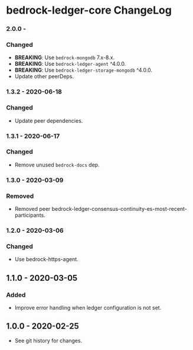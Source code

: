 # bedrock-ledger-core ChangeLog

### 2.0.0 -

### Changed
- **BREAKING**: Use `bedrock-mongodb` 7.x-8.x.
- **BREAKING**: Use `bedrock-ledger-agent` ^4.0.0.
- **BREAKING**: Use `bedrock-ledger-storage-mongodb` ^4.0.0.
- Update other peerDeps.

### 1.3.2 - 2020-06-18

### Changed
- Update peer dependencies.

### 1.3.1 - 2020-06-17

### Changed
- Remove unused `bedrock-docs` dep.

### 1.3.0 - 2020-03-09

### Removed
- Removed peer bedrock-ledger-consensus-continuity-es-most-recent-participants.

### 1.2.0 - 2020-03-06

### Changed
- Use bedrock-https-agent.

## 1.1.0 - 2020-03-05

### Added
- Improve error handling when ledger configuration is not set.

## 1.0.0 - 2020-02-25

- See git history for changes.
